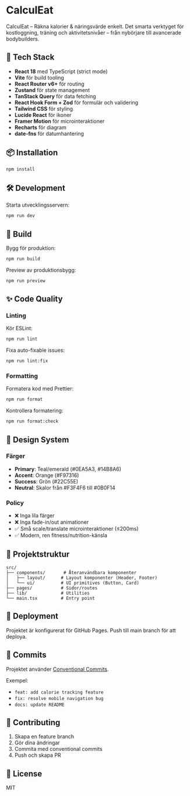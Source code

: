 # CalculEat

CalculEat – Räkna kalorier & näringsvärde enkelt. Det smarta verktyget för kostloggning, träning och aktivitetsnivåer – från nybörjare till avancerade bodybuilders.

## 🚀 Tech Stack

- **React 18** med TypeScript (strict mode)
- **Vite** för build tooling
- **React Router v6+** för routing
- **Zustand** för state management
- **TanStack Query** för data fetching
- **React Hook Form + Zod** för formulär och validering
- **Tailwind CSS** för styling
- **Lucide React** för ikoner
- **Framer Motion** för microinteraktioner
- **Recharts** för diagram
- **date-fns** för datumhantering

## 📦 Installation

```bash
npm install
```

## 🛠️ Development

Starta utvecklingsservern:

```bash
npm run dev
```

## 🔨 Build

Bygg för produktion:

```bash
npm run build
```

Preview av produktionsbygg:

```bash
npm run preview
```

## ✨ Code Quality

### Linting

Kör ESLint:

```bash
npm run lint
```

Fixa auto-fixable issues:

```bash
npm run lint:fix
```

### Formatting

Formatera kod med Prettier:

```bash
npm run format
```

Kontrollera formatering:

```bash
npm run format:check
```

## 🎨 Design System

### Färger

- **Primary**: Teal/emerald (#0EA5A3, #14B8A6)
- **Accent**: Orange (#F97316)
- **Success**: Grön (#22C55E)
- **Neutral**: Skalor från #F3F4F6 till #0B0F14

### Policy

- ❌ Inga lila färger
- ❌ Inga fade-in/out animationer
- ✅ Små scale/translate microinteraktioner (≤200ms)
- ✅ Modern, ren fitness/nutrition-känsla

## 📁 Projektstruktur

```
src/
├── components/       # Återanvändbara komponenter
│   ├── layout/      # Layout komponenter (Header, Footer)
│   └── ui/          # UI primitives (Button, Card)
├── pages/           # Sidor/routes
├── lib/             # Utilities
└── main.tsx         # Entry point
```

## 🚢 Deployment

Projektet är konfigurerat för GitHub Pages. Push till main branch för att deploya.

## 📝 Commits

Projektet använder [Conventional Commits](https://www.conventionalcommits.org/).

Exempel:

- `feat: add calorie tracking feature`
- `fix: resolve mobile navigation bug`
- `docs: update README`

## 🤝 Contributing

1. Skapa en feature branch
2. Gör dina ändringar
3. Commita med conventional commits
4. Push och skapa PR

## 📄 License

MIT
